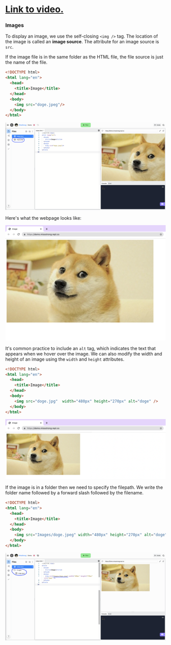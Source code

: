 # [Link to video.](https://www.youtube.com/watch?v=PxWzfcMKBE8&list=PLVD25niNi0BnHHieFb-9egE6e3kno8Su-)

### Images

To display an image, we use the self-closing `<img />` tag. The location of the image is called an **image source**. The attribute for an image source is `src`. 

If the image file is in the same folder as the HTML file, the file source is just the name of the file. 

```html
<!DOCTYPE html>
<html lang="en">
  <head>
    <title>Image</title>
  </head>
  <body>
    <img src="doge.jpeg"/>
  </body>
</html>
```

![](../../Images/HTML_Image__3.png)

Here's what the webpage looks like:

![](../../Images/HTML_Image1.png)

It's common practice to include an `alt` tag, which indicates the text that appears when we hover over the image. We can also modify the width and height of an image using the `width` and `height` attributes.

```html
<!DOCTYPE html>
<html lang="en">
  <head>
    <title>Image</title>
  </head>
  <body>
    <img src="doge.jpg"  width="480px" height="270px" alt="doge" />
  </body>
</html>
```

![](../../Images/HTML_Image2.png)

If the image is in a folder then we need to specify the filepath. We write the folder name followed by a forward slash followed by the filename.

```html
<!DOCTYPE html>
<html lang="en">
  <head>
    <title>Image</title>
  </head>
  <body>
    <img src="Images/doge.jpeg" width="480px" height="270px" alt="doge" />
  </body>
</html>
```

![](../../Images/HTML_Image__4.png)
